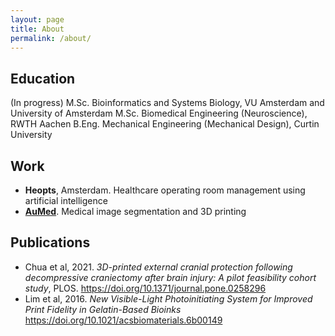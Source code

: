 ```yaml
---
layout: page
title: About
permalink: /about/
---
```


## Education
(In progress) M.Sc. Bioinformatics and Systems Biology, VU Amsterdam and University of Amsterdam
M.Sc. Biomedical Engineering (Neuroscience), RWTH Aachen
B.Eng. Mechanical Engineering (Mechanical Design), Curtin University


## Work
- **Heopts**, Amsterdam. Healthcare operating room management using artificial intelligence 
- **[AuMed](https://au-med.com)**. Medical image segmentation and 3D printing


## Publications
- Chua et al, 2021. *3D-printed external cranial protection following decompressive craniectomy after brain injury: A pilot feasibility cohort study*, PLOS. https://doi.org/10.1371/journal.pone.0258296
- Lim et al, 2016. *New Visible-Light Photoinitiating System for Improved Print Fidelity in Gelatin-Based Bioinks* https://doi.org/10.1021/acsbiomaterials.6b00149